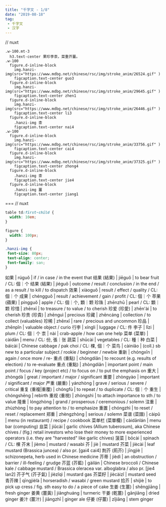 ```yaml
---
title: "千字文 - 1/8"
date: "2019-08-18"
tag: 
 - 千字文
 - 汉字
---
```

// nuxt
```pug
.w-100.mt-3
  h3.text-center 果珍李柰，菜重芥薑。
.w-100
  figure.d-inline-block
    img.hanzi-img(src="https://www.mdbg.net/chinese/rsc/img/stroke_anim/26524.gif" )
    figcaption.text-center guo3
  figure.d-inline-block
    img.hanzi-img(src="https://www.mdbg.net/chinese/rsc/img/stroke_anim/29645.gif" )
    figcaption.text-center zhen1
  figure.d-inline-block
    img.hanzi-img(src="https://www.mdbg.net/chinese/rsc/img/stroke_anim/26446.gif" )
    figcaption.text-center li3
  figure.d-inline-block
    .hanzi-img 柰
    figcaption.text-center nai4
.w-100
  figure.d-inline-block
    img.hanzi-img(src="https://www.mdbg.net/chinese/rsc/img/stroke_anim/33756.gif" )
    figcaption.text-center cai4
  figure.d-inline-block
    img.hanzi-img(src="https://www.mdbg.net/chinese/rsc/img/stroke_anim/37325.gif" )
    figcaption.text-center zhong4
  figure.d-inline-block
    .hanzi-img 柰
    figcaption.text-center jie4
  figure.d-inline-block
    .hanzi-img 薑
    figcaption.text-center jiang1
```
===
// nuxt
```css
table td:first-child {
  width: 10em;
}

figure {
  width: 100px;
}

.hanzi-img {
 font-size: 80px;
 text-align: center;
 font-family: san;
}
```

如果 | rúguǒ | if / in case / in the event that
结果 (結果) | jiēguǒ | to bear fruit / CL: 個｜个
结果 (結果) | jiéguǒ | outcome / result / conclusion / in the end / as a result / to kill / to dispatch
效果 | xiàoguǒ | result / effect / quality / CL: 個｜个
成果 | chéngguǒ | result / achievement / gain / profit / CL: 個｜个
苹果 (蘋果) | píngguǒ | apple / CL: 個｜个, 顆｜颗
珍珠 | zhēnzhū | pearl / CL: 顆｜颗
珍惜 | zhēnxī | to treasure / to value / to cherish
珍爱 (珍愛) | zhēn'ài | to cherish
珍贵 (珍貴) | zhēnguì | precious
珍藏 | zhēncáng | collection / to collect (valuables)
珍稀 | zhēnxī | rare / precious and uncommon
珍品 | zhēnpǐn | valuable object / curio
行李 | xíngli | luggage / CL: 件
李子 | lǐzi | plum / CL: 個｜个
柰 | nài | crab-apple / how can one help
菜单 (菜單) | càidān | menu / CL: 份, 張｜张
蔬菜 | shūcài | vegetables / CL: 種｜种
白菜 | báicài | Chinese cabbage / pak choi / CL: 棵, 個｜个
菜鸟 | càiniǎo | (coll.) sb new to a particular subject / rookie / beginner / newbie
重新 | chóngxīn | again / once more / re-
重点 (重點) | chóngdiǎn | to recount (e.g. results of election) / to re-evaluate
重点 (重點) | zhòngdiǎn | important point / main point / focus / key (project etc) / to focus on / to put the emphasis on
重大 | zhòngdà | great / important / major / significant
重要 | zhòngyào | important / significant / major
严重 (嚴重) | yánzhòng | grave / serious / severe / critical
重复 (重複|重覆) | chóngfù | to repeat / to duplicate / CL: 個｜个
重生 | chóngshēng | rebirth
重视 (重視) | zhòngshì | to attach importance to sth / to value
隆重 | lóngzhòng | grand / prosperous / ceremonious / solemn
注重 | zhùzhòng | to pay attention to / to emphasize
重置 | chóngzhì | to reset / reset / replacement
郑重 | zhèngzhòng | serious / solemn
菜谱 (菜譜) | càipǔ | menu (in restaurant) / recipe / cookbook
菜单栏 (菜單欄) | càidānlán | menu bar (computing)
韭菜 | jiǔcài | garlic chives (Allium tuberosum), aka Chinese chives / (fig.) retail investors who lose their money to more experienced operators (i.e. they are "harvested" like garlic chives)
菠菜 | bōcài | spinach / CL: 棵
芥末 | jièmo | mustard / wasabi
芥 | jiè | mustard
芥菜 | jiècài | leaf mustard (Brassica juncea) / also pr. [gai4 cai4]
荆芥 (荊芥) | jīngjiè | schizonepeta, herb used in Chinese medicine
芥蒂 | jièdì | an obstruction / barrier / ill-feeling / grudge
芥蓝 (芥藍) | gàilán | Chinese broccoli / Chinese kale / cabbage mustard / Brassica oleracea var. alboglabra / also pr. [jie4 lan2]
芥子气 (芥子氣) | jièzǐqì | mustard gas
芥菜籽 | jiècàizǐ | mustard seed
青芥辣 | qīngjièlà | horseradish / wasabi / green mustard
拾芥 | shíjiè | to pick up cress / fig. sth easy to do / a piece of cake
生姜 (生薑) | shēngjiāng | fresh ginger
姜黄 (薑黃) | jiānghuáng | turmeric
干姜 (乾薑) | gānjiāng | dried ginger
姜汁 (薑汁) | jiāngzhī | ginger ale
仔姜 (仔薑) | zǐjiāng | stem ginger
